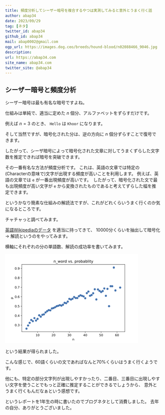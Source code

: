 ```yaml
---
title: 頻度分析してシーザー暗号を複合するやつは実測してみると意外とうまく行く話
author: abap34
date: 2023/09/29
tag: [ネタ]
twitter_id: abap34
github_id: abap34
mail: abap0002@gmail.com
ogp_url: https://images.dog.ceo/breeds/hound-blood/n02088466_9046.jpg
description: 
url: https://abap34.com
site_name: abap34.com
twitter_site: @abap34
---
```


 
## シーザー暗号と頻度分析
シーザー暗号は最も有名な暗号ですよね。

仕組みは単純で、適当に定めた $n$ 個分、アルファベットをずらすだけです。

例えば $n=3$ のとき、 `Hello` は `Khoor` になります。
 

そして当然ですが、暗号化された分は、逆の方向に $n$ 個分ずらすことで復号できます。


したがって、シーザ暗号によって暗号化された文章に対してうまくずらした文字数を推定できれば暗号を突破できます。


その一番有名な方法が頻度分析です。
これは、英語の文章では特定の(Characterの意味で)文字が出現する頻度が高いことを利用します。
例えば、英語の文章では `e` が一番出現頻度が高いです。　したがって、暗号化された文で最も出現頻度が高い文字が
`e` から変換されたものであると考えてずらした幅を推定できます。


というかなり簡素な仕組みの解読法ですが、これがどれくらいうまく行くのか気になるところです。
 
 
チャチャっと調べてみます。

[英語Wikipediaのデータ](https://www.kaggle.com/datasets/mikeortman/wikipedia-sentence) を適当に持ってきて、
10000分くらいを抽出して暗号化　→ 解読というのをやってみます。

横軸にそれぞれの分の単語数、解読の成功率を書いてみます。

![解読率](caesar/plot.png)

という結果が得られました。

こんな感じで、60語くらいの文であればなんと70%くらいはうまく行くようです。

他にも、特定の部分文字列が出現しやすかったり、二番目、三番目に出現しやすい文字を使うことでもっと正確に推定することができるでしょうから、
意外とうまく行くもんだなぁという感想です。


というレポートを1年生の時に書いたのでブログネタとして消費しました。
去年の自分、ありがとうございました。


    
